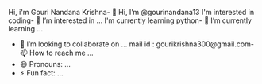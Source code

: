 Hi, i'm Gouri Nandana Krishna- 👋 Hi, I’m @gourinandana13
I'm interested in coding- 👀 I’m interested in ...
I'm currently learning python- 🌱 I’m currently learning ...
- 💞️ I’m looking to collaborate on ...
mail id : gourikrishna300@gmail.com- 📫 How to reach me ...
- 😄 Pronouns: ...
- ⚡ Fun fact: ...

<!---
gourinandana13/gourinandana13 is a ✨ special ✨ repository because its `README.md` (this file) appears on your GitHub profile.
You can click the Preview link to take a look at your changes.
--->
